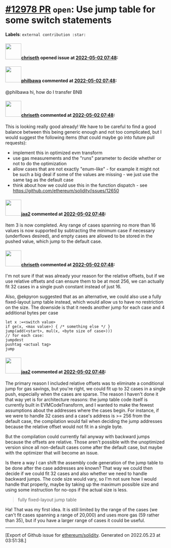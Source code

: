 # [\#12978 PR](https://github.com/ethereum/solidity/pull/12978) `open`: Use jump table for some switch statements
**Labels**: `external contribution :star:`


#### <img src="https://avatars.githubusercontent.com/u/9073706?v=4" width="50">[chriseth](https://github.com/chriseth) opened issue at [2022-05-02 07:48](https://github.com/ethereum/solidity/pull/12978):



#### <img src="https://avatars.githubusercontent.com/u/104780921?v=4" width="50">[philbawa](https://github.com/philbawa) commented at [2022-05-02 07:48](https://github.com/ethereum/solidity/pull/12978#issuecomment-1115146464):

@philbawa hi, how do I transfer BNB

#### <img src="https://avatars.githubusercontent.com/u/9073706?v=4" width="50">[chriseth](https://github.com/chriseth) commented at [2022-05-02 07:48](https://github.com/ethereum/solidity/pull/12978#issuecomment-1118290783):

This is looking really good already! We have to be careful to find a good balance between this being generic enough and not too complicated, but I would suggest the following items (that could maybe go into future pull requests):
 - implement this in optimized evm transform
 - use gas measurements and the "runs" parameter to decide whether or not to do the optimization
 - allow cases that are not exactly "enum-like" - for example it might not be such a big deal if some of the values are missing - we just use the same tag as the default case
 - think about how we could use this in the function dispatch - see https://github.com/ethereum/solidity/issues/12650

#### <img src="https://avatars.githubusercontent.com/u/43010335?v=4" width="50">[jaa2](https://github.com/jaa2) commented at [2022-05-02 07:48](https://github.com/ethereum/solidity/pull/12978#issuecomment-1118811090):

Item 3 is now completed. Any range of cases spanning no more than 16 values is now supported by subtracting the minimum case if necessary (underflows desired), and empty cases are allowed to be stored in the pushed value, which jump to the default case.

#### <img src="https://avatars.githubusercontent.com/u/9073706?v=4" width="50">[chriseth](https://github.com/chriseth) commented at [2022-05-02 07:48](https://github.com/ethereum/solidity/pull/12978#issuecomment-1124729295):

I'm not sure if that was already your reason for the relative offsets, but if we use relative offsets and can ensure them to be at most 256, we can actually fit 32 cases in a single push constant instead of just 16.

Also, @ekpyron suggested that as an alternative, we could also use a fully fixed-layout jump table instead, which would allow us to have no restriction on the size. The downside is that it needs another jump for each case and 4 additional bytes per case
```
let x :=<switch value>
if ge(x, <max value>) { /* something else */ }
jump(add(<start>, mul(x, <byte size of case>)))
// for each case:
jumpdest
pushtag <actual tag>
jump
```

#### <img src="https://avatars.githubusercontent.com/u/43010335?v=4" width="50">[jaa2](https://github.com/jaa2) commented at [2022-05-02 07:48](https://github.com/ethereum/solidity/pull/12978#issuecomment-1125172370):

The primary reason I included relative offsets was to eliminate a conditional jump for gas savings, but you're right, we could fit up to 32 cases in a single push, especially when the cases are sparse. The reason I haven't done it that way yet is for architecture reasons: the jump table code itself is currently built in EVMCodeTransform, and I wanted to make the fewest assumptions about the addresses where the cases begin. For instance, if we were to handle 32 cases and a case's address is >= 256 from the default case, the compilation would fail when deciding the jump addresses because the relative offset would not fit in a single byte.

But the compilation could currently fail anyway with backward jumps because the offsets are relative. Those aren't possible with the unoptimized version since all non-default cases come after the default case, but maybe with the optimizer that will become an issue.

Is there a way I can shift the assembly code generation of the jump table to be done after the case addresses are known? That way we could then decide if we could fit 32 cases and also whether we need to handle backward jumps. The code size would vary, so I'm not sure how I would handle that properly, maybe by taking up the maximum possible size and using some instruction for no-ops if the actual size is less.

> fully fixed-layout jump table

Ha! That was my first idea. It is still limited by the range of the cases (we can't fit cases spanning a range of 20,000) and uses more gas (59 rather than 35), but if you have a larger range of cases it could be useful.


-------------------------------------------------------------------------------



[Export of Github issue for [ethereum/solidity](https://github.com/ethereum/solidity). Generated on 2022.05.23 at 03:51:38.]

